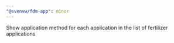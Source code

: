 ```yaml
---
"@svenvw/fdm-app": minor
---
```


Show application method for each application in the list of fertilizer applications
